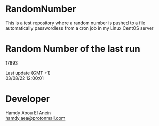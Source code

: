 # RandomNumber    
This is a test repository where a random number is pushed to a file automatically passwordless from a cron job in my Linux CentOS server    
# Random Number of the last run   
17893
      
Last update (GMT +1)    
03/08/22 12:00:01
# Developer    
Hamdy Abou El Anein   
hamdy.aea@protonmail.com
